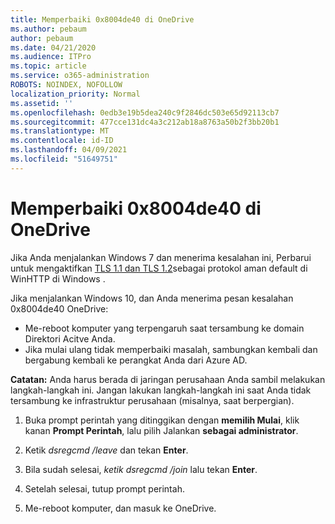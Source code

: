 ```yaml
---
title: Memperbaiki 0x8004de40 di OneDrive
ms.author: pebaum
author: pebaum
ms.date: 04/21/2020
ms.audience: ITPro
ms.topic: article
ms.service: o365-administration
ROBOTS: NOINDEX, NOFOLLOW
localization_priority: Normal
ms.assetid: ''
ms.openlocfilehash: 0edb3e19b5dea240c9f2846dc503e65d92113cb7
ms.sourcegitcommit: 477cce131dc4a3c212ab18a8763a50b2f3bb20b1
ms.translationtype: MT
ms.contentlocale: id-ID
ms.lasthandoff: 04/09/2021
ms.locfileid: "51649751"
---
```

# <a name="fix-0x8004de40-error-in-onedrive"></a>Memperbaiki 0x8004de40 di OneDrive

Jika Anda menjalankan Windows 7 dan menerima kesalahan ini, Perbarui untuk mengaktifkan [TLS 1.1 dan TLS 1.2](https://support.microsoft.com/topic/update-to-enable-tls-1-1-and-tls-1-2-as-default-secure-protocols-in-winhttp-in-windows-c4bd73d2-31d7-761e-0178-11268bb10392)sebagai protokol aman default di WinHTTP di Windows .

Jika menjalankan Windows 10, dan Anda menerima pesan kesalahan 0x8004de40 OneDrive:

- Me-reboot komputer yang terpengaruh saat tersambung ke domain Direktori Acitve Anda.
- Jika mulai ulang tidak memperbaiki masalah, sambungkan kembali dan bergabung kembali ke perangkat Anda dari Azure AD. 

**Catatan:** Anda harus berada di jaringan perusahaan Anda sambil melakukan langkah-langkah ini. Jangan lakukan langkah-langkah ini saat Anda tidak tersambung ke infrastruktur perusahaan (misalnya, saat berpergian). 

1. Buka prompt perintah yang ditinggikan dengan **memilih Mulai**, klik kanan **Prompt Perintah**, lalu pilih Jalankan **sebagai administrator**.

1. Ketik *dsregcmd /leave* dan tekan **Enter**.

1. Bila sudah selesai, *ketik dsregcmd /join* lalu tekan **Enter**.

1. Setelah selesai, tutup prompt perintah.

1. Me-reboot komputer, dan masuk ke OneDrive.